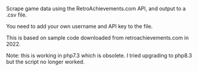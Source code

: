 Scrape game data using the RetroAchievements.com API, and output to a .csv file.

You need to add your own username and API key to the file.

This is based on sample code downloaded from retroachievements.com in 2022.

Note: this is working in php7.3 which is obsolete. I tried upgrading to php8.3 but the script no longer worked.
